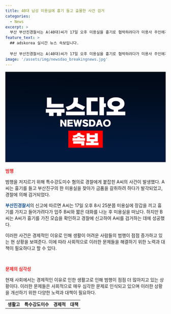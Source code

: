 ```yaml
---
title: 40대 남성 미용실에 흉기 들고 출몰한 사건 검거
categories:
  - News
excerpt: >
  부산 부산진경찰서는 A(40대)씨가 17일 오후 미용실을 흉기로 협박하려다가 미용사 주인에게 발각돼 경찰에 체포됐다고 20일 밝혔다. A씨는 흉기를 감춘 채 미용실을 찾아가 미용사와 대화를 나눈 뒤 떠났으나 CCTV 확인 후 신고됐다. A씨는 경찰 조사에서 “생활고로 범행을 저질렀다”고 시인한 것으로 전해졌다.
feature_text: >
  ## adskorea 실시간 뉴스 속보입니다.

  부산 부산진경찰서는 A(40대)씨가 17일 오후 미용실을 흉기로 협박하려다가 미용사 주인에게 발각돼 경찰에 체포됐다고 20일 밝혔다. A씨는 흉기를 감춘 채 미용실을 찾아가 미용사와 대화를 나눈 뒤 떠났으나 CCTV 확인 후 신고됐다. A씨는 경찰 조사에서 “생활고로 범행을 저질렀다”고 시인한 것으로 전해졌다.
image: '/assets/img/newsdao_breakingnews.jpg'
---
```


<p><img src="/assets/img/newsdao_breakingnews.jpg" alt="adskorea 속보" /></p>

<p><b><span style="color: #ee2323;">범행</span></b></p>

<p>범행을 저지르기 위해 특수강도미수 혐의로 경찰에게 붙잡힌 A씨의 사건이 발생했다. A씨는 흉기를 들고 부산진구의 한 미용실을 찾아가 금품을 갈취하려 하다가 발각되었고, 경찰에 의해 검거되었다.</p>

<p><b><span style="color: #1a5490;">부산진경찰서</span></b>의 신고에 따르면 A씨는 17일 오후 8시 25분쯤 미용실에 장갑을 끼고 흉기를 가지고 들어가려다가 업주 B씨와 짧은 대화를 나눈 후 미용실을 떠났다. 하지만 B씨는 A씨가 흉기를 가진 모습을 확인하고 경찰에 신고하여 A씨를 검거하는 데에 성공했다.</p>

<p>이러한 사건은 경제적인 이유로 인해 생활이 어려운 사람들의 범행이 점점 증가하고 있는 현 상황을 보여준다. 이에 따라 사회적으로 이러한 문제들을 해결하기 위한 노력과 대책이 필요하다고 할 수 있다. </p>

<p data-ke-size="size16">&nbsp;</p>

<p><b><span style="color: #ee2323;">문제의 심각성</span></b></p>

<p>현재 사회에서는 경제적인 이유로 인한 생활고로 인해 범행이 점점 더 많아지고 있는 상황이다. 이러한 문제들은 사회적으로 매우 심각한 문제로 인식되고 있으며 이러한 상황을 개선하기 위한 다양한 노력과 대책이 필요하다.</p>

<table>
    <tbody>
        <tr>
            <td style="text-align: center; height: 17px;"><b>생활고</b></td>
            <td style="text-align: center; height: 17px;"><b>특수강도미수</b></td>
            <td style="text-align: center; height: 17px;"><b>경제적</b></td>
            <td style="text-align: center; height: 17px;"><b>대책</b></td>
        </tr>
    </tbody>
</table>

<p data-ke-size="size16">&nbsp;</p>

